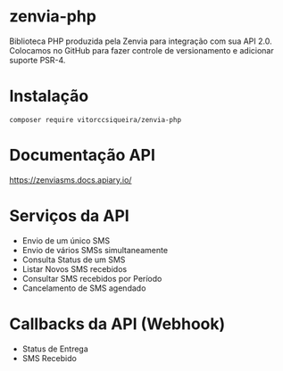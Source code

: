 # zenvia-php
Biblioteca PHP produzida pela Zenvia para integração com sua API 2.0. Colocamos no GitHub para fazer controle de versionamento e adicionar suporte PSR-4.

# Instalação
`composer require vitorccsiqueira/zenvia-php`

# Documentação API 
https://zenviasms.docs.apiary.io/

# Serviços da API
* Envio de um único SMS
* Envio de vários SMSs simultaneamente
* Consulta Status de um SMS
* Listar Novos SMS recebidos
* Consultar SMS recebidos por Período
* Cancelamento de SMS agendado 

# Callbacks da API (Webhook)
* Status de Entrega
* SMS Recebido

